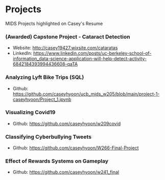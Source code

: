 # Projects
MIDS Projects highlighted on Casey's Resume

### (Awarded) Capstone Project - Cataract Detection
- Website: http://casey19427.wixsite.com/cataratas
- LinkedIn: https://www.linkedin.com/posts/uc-berkeley-school-of-information_data-science-application-will-help-detect-activity-6842184393994436608-qaTA

### Analyzing Lyft Bike Trips (SQL)
- Github: https://github.com/caseyhyoon/ucb_mids_w205/blob/main/project-1-caseyhyoon/Project_1.ipynb

### Visualizing Covid19
- Github: https://github.com/caseyhyoon/w209covid

### Classifying Cyberbullying Tweets
- Github: https://github.com/caseyhyoon/W266-Final-Project

### Effect of Rewards Systems on Gameplay
- Github: https://github.com/caseyhyoon/w241_final
